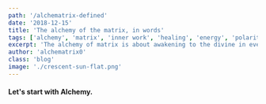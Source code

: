 ```yaml
---
path: '/alchematrix-defined'
date: '2018-12-15'
title: 'The alchemy of the matrix, in words'
tags: ['alchemy', 'matrix', 'inner work', 'healing', 'energy', 'polarity', 'connection', 'Self']
excerpt: 'The alchemy of matrix is about awakening to the divine in every moment'
author: 'alchematrix0'
class: 'blog'
image: './crescent-sun-flat.png'
---
```

#### Let's start with Alchemy.

